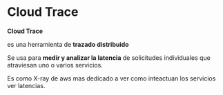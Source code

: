 # Cloud Trace

**Cloud Trace**

es una herramienta de **trazado distribuido**

Se usa para **medir y analizar la latencia** de solicitudes individuales que atraviesan uno o varios servicios.

Es como X-ray de aws mas dedicado a ver como inteactuan los servicios ver latencias.